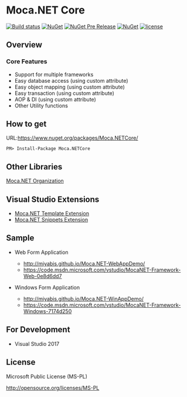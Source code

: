 # Moca.NET Core

[![Build status](https://ci.appveyor.com/api/projects/status/kq6o4o1jcia74so0?svg=true)](https://ci.appveyor.com/project/miyabis/mocacore)
[![NuGet](https://img.shields.io/nuget/v/Moca.NETCore.svg)](https://www.nuget.org/packages/Moca.NETCore/)
[![NuGet Pre Release](https://img.shields.io/nuget/vpre/Moca.NETCore.svg)](https://www.nuget.org/packages/Moca.NETCore/)
[![NuGet](https://img.shields.io/nuget/dt/Moca.NETCore.svg)](https://www.nuget.org/packages/Moca.NETCore/)
[![license](https://img.shields.io/badge/License-MS--PL-blue.svg)](https://opensource.org/licenses/MS-PL)

## Overview
### Core Features

* Support for multiple frameworks
* Easy database access (using custom attribute) 
* Easy object mapping (using custom attribute)
* Easy transaction (using custom attribute)
* AOP & DI (using custom attribute)
* Other Utility functions


## How to get

URL:https://www.nuget.org/packages/Moca.NETCore/
```
PM> Install-Package Moca.NETCore
```

## Other Libraries

[Moca.NET Organization](https://github.com/mocanet)

## Visual Studio Extensions

* [Moca.NET Template Extension](https://marketplace.visualstudio.com/items?itemName=MiYABiS.MocaNETTemplate30)
* [Moca.NET Snippets Extension](https://marketplace.visualstudio.com/items?itemName=MiYABiS.MocaNETCodeSnippet)

## Sample

* Web Form Application  
  * http://miyabis.github.io/Moca.NET-WebAppDemo/  
  * https://code.msdn.microsoft.com/vstudio/MocaNET-Framework-Web-0e8d6dd7

* Windows Form Application  
  * http://miyabis.github.io/Moca.NET-WinAppDemo/  
  * https://code.msdn.microsoft.com/vstudio/MocaNET-Framework-Windows-7174d250



## For Development

* Visual Studio 2017

## License

Microsoft Public License (MS-PL)

http://opensource.org/licenses/MS-PL
